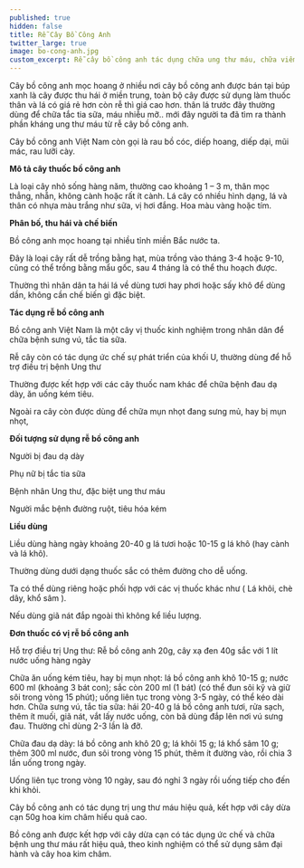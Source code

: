 ```yaml
---
published: true
hidden: false
title: Rễ Cây Bồ Công Anh
twitter_large: true
image: bo-cong-anh.jpg
custom_excerpt: Rễ cây bồ công anh tác dụng chữa ung thư máu, chữa viêm gan, tắc tia sữa.
---
```


Cây bồ công anh mọc hoang ở nhiều nơi cây bồ công anh được bán tại búp xanh là cây được thu hái ở miền trung, toàn bộ cây được sử dụng làm thuốc thân và lá có giá rẻ hơn còn rễ thì giá cao hơn. thân lá trước đây thường dùng để chữa tắc tia sữa, máu nhiễu mỡ.. mới đây người ta đã tìm ra thành phần kháng ung thư máu từ rễ cây bồ công anh.

Cây bồ công anh Việt Nam còn gọi là rau bồ cóc, diếp hoang, diếp dại, mũi mác, rau lưỡi cày.

**Mô tả cây thuốc bồ công anh**

Là loại cây nhỏ sống hàng năm, thường cao khoảng 1 – 3 m, thân mọc thẳng, nhẵn, không cành hoặc rất ít cành. Lá cây có nhiều hình dạng, lá và thân có nhựa màu trắng như sữa, vị hơi đắng. Hoa màu vàng hoặc tím.

**Phân bố, thu hái và chế biến**

Bồ công anh mọc hoang tại nhiều tỉnh miền Bắc nước ta.

Đây là loại cây rất dễ trồng bằng hạt, mùa trồng vào tháng 3-4 hoặc 9-10, cũng có thể trồng bằng mẩu gốc, sau 4 tháng là có thể thu hoạch được.

Thường thì nhân dân ta hái lá về dùng tươi hay phơi hoặc sấy khô để dùng dần, không cần chế biến gì đặc biệt.

**Tác dụng rễ bồ công anh**

Bồ công anh Việt Nam là một cây vị thuốc kinh nghiệm trong nhân dân để chữa bệnh sưng vú, tắc tia sữa.

Rễ cây còn có tác dụng ức chế sự phát triển của khối U, thường dùng để hỗ trợ điều trị bệnh Ung thư

Thường được kết hợp với các cây thuốc nam khác để chữa bệnh đau dạ dày, ăn uống kém tiêu.

Ngoài ra cây còn được dùng để chữa mụn nhọt đang sưng mủ, hay bị mụn nhọt,

**Đối tượng sử dụng rễ bồ công anh**

Người bị đau dạ dày

Phụ nữ bị tắc tia sữa

Bệnh nhân Ung thư, đặc biệt ung thư máu

Người mắc bệnh đường ruột, tiêu hóa kém

**Liều dùng**

Liều dùng hàng ngày khoảng 20-40 g lá tươi hoặc 10-15 g lá khô (hay cành và lá khô).

Thường dùng dưới dạng thuốc sắc có thêm đường cho dễ uống.

Ta có thể dùng riêng hoặc phối hợp với các vị thuốc khác như ( Lá khôi, chè dây, khổ sâm ).

Nếu dùng giã nát đắp ngoài thì không kể liều lượng.

**Đơn thuốc có vị rễ bồ công anh**

Hỗ trợ điều trị Ung thư: Rễ bồ công anh 20g, cây xạ đen 40g sắc với 1 lít nước uống hàng ngày

Chữa ăn uống kém tiêu, hay bị mụn nhọt: lá bồ công anh khô 10-15 g; nước 600 ml (khoảng 3 bát con); sắc còn 200 ml (1 bát) (có thể đun sôi kỹ và giữ sôi trong vòng 15 phút); uống liên tục trong vòng 3-5 ngày, có thể kéo dài hơn.
Chữa sưng vú, tắc tia sữa: hái 20-40 g lá bồ công anh tươi, rửa sạch, thêm ít muối, giã nát, vắt lấy nước uống, còn bã dùng đắp lên nơi vú sưng đau. Thường chỉ dùng 2-3 lần là đỡ.

Chữa đau dạ dày: lá bồ công anh khô 20 g; lá khôi 15 g; lá khổ sâm 10 g; thêm 300 ml nước, đun sôi trong vòng 15 phút, thêm ít đường vào, rồi chia 3 lần uống trong ngày. 

Uống liên tục trong vòng 10 ngày, sau đó nghỉ 3 ngày rồi uống tiếp cho đến khi khỏi.

Cây bồ công anh có tác dụng trị ung thư máu hiệu quả, kết hợp với cây dừa cạn 50g  hoa kim châm hiểu quả cao.

Bồ công anh được kết hợp với cây dừa cạn có tác dụng ức chế và chữa bệnh ung thư máu rất hiệu quả, theo kinh nghiệm có thể sử dụng sâm đại hành và cây hoa kim châm.